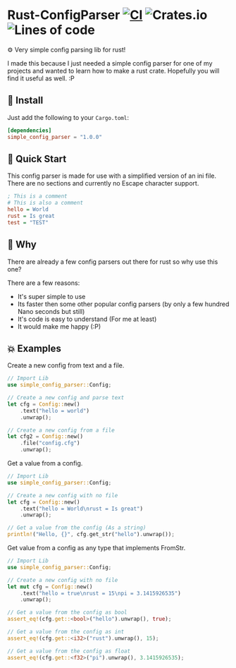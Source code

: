 # Rust-ConfigParser [![CI](https://github.com/Basicprogrammer10/Rust-ConfigParser/actions/workflows/main.yml/badge.svg)](https://github.com/Basicprogrammer10/Rust-ConfigParser/actions/workflows/main.yml) ![Crates.io](https://img.shields.io/crates/d/simple_config_parser) ![Lines of code](https://img.shields.io/tokei/lines/github/Basicprogrammer10/Rust-ConfigParser)
⚙ Very simple config parsing lib for rust!

I made this because I just needed a simple config parser for one of my projects and wanted to learn how to make a rust crate. Hopefully you will find it useful as well. :P

## 💠 Install

Just add the following to your `Cargo.toml`:
```toml
[dependencies]
simple_config_parser = "1.0.0"
```

## 📀 Quick Start

This config parser is made for use with a simplified version of an ini file. There are no sections and currently no Escape character support.
```ini
; This is a comment
# This is also a comment
hello = World
rust = Is great
test = "TEST"
```

## 🐳 Why

There are already a few config parsers out there for rust so why use this one?

There are a few reasons:
- It's super simple to use
- Its faster then some other popular config parsers (by only a few hundred Nano seconds but still)
- It's code is easy to understand (For me at least)
- It would make me happy (:P)

## 💥 Examples

Create a new config from text and a file.
```rust
// Import Lib
use simple_config_parser::Config;

// Create a new config and parse text
let cfg = Config::new()
    .text("hello = world")
    .unwrap();

// Create a new config from a file
let cfg2 = Config::new()
    .file("config.cfg")
    .unwrap();
```

Get a value from a config.
```rust
// Import Lib
use simple_config_parser::Config;

// Create a new config with no file
let cfg = Config::new()
    .text("hello = World\nrust = Is great")
    .unwrap();

// Get a value from the config (As a string)
println!("Hello, {}", cfg.get_str("hello").unwrap());
```

Get value from a config as any type that implements FromStr.
```rust
// Import Lib
use simple_config_parser::Config;

// Create a new config with no file
let mut cfg = Config::new()
    .text("hello = true\nrust = 15\npi = 3.1415926535")
    .unwrap();

// Get a value from the config as bool
assert_eq!(cfg.get::<bool>("hello").unwrap(), true);

// Get a value from the config as int
assert_eq!(cfg.get::<i32>("rust").unwrap(), 15);

// Get a value from the config as float
assert_eq!(cfg.get::<f32>("pi").unwrap(), 3.1415926535);
```
